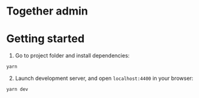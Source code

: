 # Together admin

# Getting started

1. Go to project folder and install dependencies:

```sh
yarn
```

2. Launch development server, and open `localhost:4400` in your browser:

```sh
yarn dev
```

